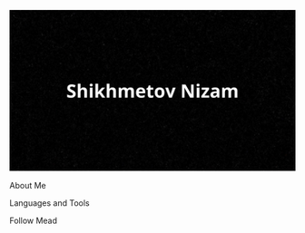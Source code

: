 [![Header](https://github.com/NizamSixmetov/NizamSixmetov/blob/main/assets/Shikhmetov%20Nizam.png)](https://github.com/NizamSixmetov)

About Me 

Languages and Tools

Follow Mead